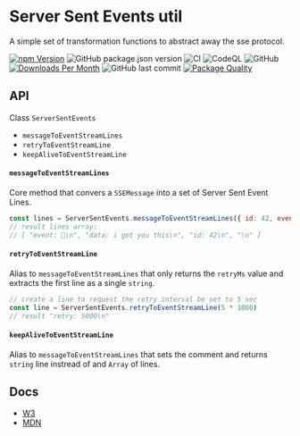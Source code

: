 # Server Sent Events util

A simple set of transformation functions to abstract away the sse protocol.

[![npm Version](https://img.shields.io/npm/v/@johntalton/sse-util.svg)](https://www.npmjs.com/package/@johntalton/sse-util)
![GitHub package.json version](https://img.shields.io/github/package-json/v/johntalton/sse-util)
![CI](https://github.com/johntalton/sse-util/workflows/CI/badge.svg)
![CodeQL](https://github.com/johntalton/sse-util/workflows/CodeQL/badge.svg)
![GitHub](https://img.shields.io/github/license/johntalton/sse-util)
[![Downloads Per Month](https://img.shields.io/npm/dm/@johntalton/sse-util.svg)](https://www.npmjs.com/package/@johntalton/sse-util)
![GitHub last commit](https://img.shields.io/github/last-commit/johntalton/sse-util)
[![Package Quality](https://npm.packagequality.com/shield/%40johntalton%2Fsse-util.svg)](https://packagequality.com/#?package=@johntalton/sse-util)

## API

Class `ServerSentEvents`
- `messageToEventStreamLines`
- `retryToEventStreamLine`
- `keepAliveToEventStreamLine`

#### `messageToEventStreamLines`
Core method that convers a `SSEMessage` into a set of Server Sent Event Lines.  

```javascript
const lines = ServerSentEvents.messageToEventStreamLines({ id: 42, event: '🎁', data: ['i got you this'] })
// result lines array:
// [ "event: 🎁\n", "data: i got you this\n", "id: 42\n", "\n" ]
```


#### `retryToEventStreamLine`
Alias to `messageToEventStreamLines` that only returns the `retryMs` value and extracts the first line as a single `string`.

```javascript
// create a line to request the retry interval be set to 5 sec
const line = ServerSentEvents.retryToEventStreamLine(5 * 1000)
// result "retry: 5000\n"
```


#### `keepAliveToEventStreamLine`
Alias to `messageToEventStreamLines` that sets the comment and returns `string` line instread of and `Array` of lines.


## Docs
- [W3](https://www.w3.org/TR/eventsource/)
- [MDN](https://developer.mozilla.org/en-US/docs/Web/API/Server-sent_events)

